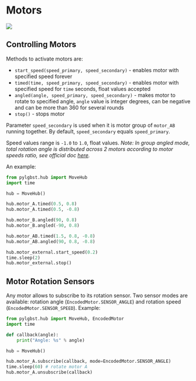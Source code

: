 # Motors

![](https://img.bricklink.com/ItemImage/PL/6181852.png)

## Controlling Motors

Methods to activate motors are:
- `start_speed(speed_primary, speed_secondary)` - enables motor with specified speed forever 
- `timed(time, speed_primary, speed_secondary)` - enables motor with specified speed for `time` seconds, float values accepted
- `angled(angle, speed_primary, speed_secondary)` - makes motor to rotate to specified angle, `angle` value is integer degrees, can be negative and can be more than 360 for several rounds
- `stop()` - stops motor

Parameter `speed_secondary` is used when it is motor group of `motor_AB` running together. By default, `speed_secondary` equals `speed_primary`. 

Speed values range is `-1.0` to `1.0`, float values. _Note: In group angled mode, total rotation angle is distributed across 2 motors according to motor speeds ratio, see official doc [here](https://lego.github.io/lego-ble-wireless-protocol-docs/index.html#tacho-math)._

An example:
```python
from pylgbst.hub import MoveHub
import time

hub = MoveHub()

hub.motor_A.timed(0.5, 0.8)
hub.motor_A.timed(0.5, -0.8)

hub.motor_B.angled(90, 0.8)
hub.motor_B.angled(-90, 0.8)

hub.motor_AB.timed(1.5, 0.8, -0.8)
hub.motor_AB.angled(90, 0.8, -0.8)

hub.motor_external.start_speed(0.2)
time.sleep(2)
hub.motor_external.stop()
```


## Motor Rotation Sensors

Any motor allows to subscribe to its rotation sensor. Two sensor modes are available: rotation angle (`EncodedMotor.SENSOR_ANGLE`) and rotation speed (`EncodedMotor.SENSOR_SPEED`). Example: 

```python
from pylgbst.hub import MoveHub, EncodedMotor
import time

def callback(angle):
    print("Angle: %s" % angle)

hub = MoveHub()

hub.motor_A.subscribe(callback, mode=EncodedMotor.SENSOR_ANGLE)
time.sleep(60) # rotate motor A
hub.motor_A.unsubscribe(callback)
```
